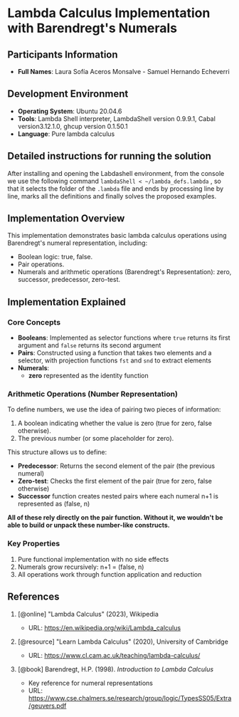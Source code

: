 # Lambda Calculus Implementation with Barendregt's Numerals

## Participants Information
- **Full Names**: Laura Sofía Aceros Monsalve - Samuel Hernando Echeverri

## Development Environment
- **Operating System**: Ubuntu 20.04.6
- **Tools**: Lambda Shell interpreter, LambdaShell version 0.9.9.1, Cabal version3.12.1.0, ghcup version 0.1.50.1
- **Language**: Pure lambda calculus

## Detailed instructions for running the solution
After installing and opening the Labdashell environment, from the console we use the following command `lambdaShell < ~/lambda_defs.lambda` , so that it selects the folder of the `.lambda` file and ends by processing line by line, marks all the definitions and finally solves the proposed examples.

## Implementation Overview
This implementation demonstrates basic lambda calculus operations using Barendregt's numeral representation, including:

- Boolean logic: true, false.
- Pair operations.
- Numerals and arithmetic operations (Barendregt's Representation): zero, successor, predecessor, zero-test.

## Implementation Explained

### Core Concepts
- **Booleans**: Implemented as selector functions where `true` returns its first argument and `false` returns its second argument
- **Pairs**: Constructed using a function that takes two elements and a selector, with projection functions `fst` and `snd` to extract elements
- **Numerals**: 
  - **zero** represented as the identity function

### Arithmetic Operations (Number Representation)
To define numbers, we use the idea of pairing two pieces of information:
1. A boolean indicating whether the value is zero (true for zero, false otherwise).
2. The previous number (or some placeholder for zero).
   
This structure allows us to define:

- **Predecessor**: Returns the second element of the pair (the previous numeral)
- **Zero-test**: Checks the first element of the pair (true for zero, false otherwise)
- **Successor** function creates nested pairs where each numeral n+1 is represented as (false, n)


**All of these rely directly on the pair function. Without it, we wouldn't be able to build or unpack these number-like constructs.**

### Key Properties
1. Pure functional implementation with no side effects
2. Numerals grow recursively: n+1 = (false, n)
3. All operations work through function application and reduction

## References 

1. [@online] "Lambda Calculus" (2023), Wikipedia
   - URL: https://en.wikipedia.org/wiki/Lambda_calculus

2. [@resource] "Learn Lambda Calculus" (2020), University of Cambridge
   - URL: https://www.cl.cam.ac.uk/teaching/lambda-calculus/
  
3. [@book] Barendregt, H.P. (1998). *Introduction to Lambda Calculus*
   - Key reference for numeral representations
   - URL: https://www.cse.chalmers.se/research/group/logic/TypesSS05/Extra/geuvers.pdf
     
